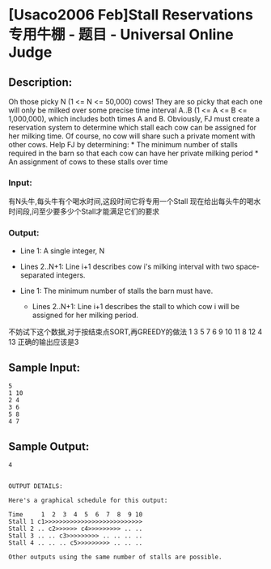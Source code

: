 # [Usaco2006 Feb]Stall Reservations 专用牛棚 - 题目 - Universal Online Judge

## Description: 

Oh those picky N (1 <= N <= 50,000) cows! They are so picky that each one will only be milked over some precise time interval A..B (1 <= A <= B <= 1,000,000), which includes both times A and B.  Obviously, FJ must create a reservation system to determine which stall each cow can be assigned for her milking time. Of course, no cow will share such a private moment with other cows.  Help FJ by determining: * The minimum number of stalls required in the barn so that each   cow can have her private milking period * An assignment of cows to these stalls over time  

### Input: 

有N头牛,每头牛有个喝水时间,这段时间它将专用一个Stall 现在给出每头牛的喝水时间段,问至少要多少个Stall才能满足它们的要求

### Output: 

* Line 1: A single integer, N 

 * Lines 2..N+1: Line i+1 describes cow i's milking interval with two         space-separated integers.

* Line 1: The minimum number of stalls the barn must have.

  * Lines 2..N+1: Line i+1 describes the stall to which cow i will be         assigned for her milking period.

不妨试下这个数据,对于按结束点SORT,再GREEDY的做法 1 3 5 7 6 9 10 11 8 12 4 13 正确的输出应该是3


## Sample Input: 
```
5
1 10
2 4
3 6
5 8
4 7

```

## Sample Output: 
```
4


OUTPUT DETAILS:

Here's a graphical schedule for this output:

Time     1  2  3  4  5  6  7  8  9 10
Stall 1 c1>>>>>>>>>>>>>>>>>>>>>>>>>>>
Stall 2 .. c2>>>>>> c4>>>>>>>>> .. ..
Stall 3 .. .. c3>>>>>>>>> .. .. .. ..
Stall 4 .. .. .. c5>>>>>>>>> .. .. ..

Other outputs using the same number of stalls are possible.
```
